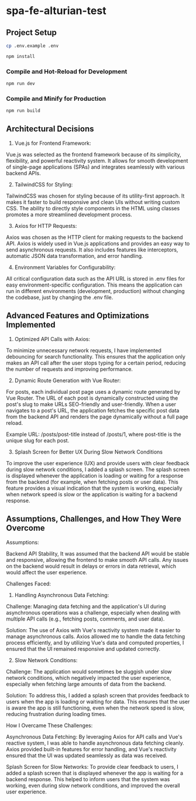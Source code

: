 # spa-fe-alturian-test



## Project Setup

```sh
cp .env.example .env
```

```sh
npm install
```

### Compile and Hot-Reload for Development

```sh
npm run dev
```

### Compile and Minify for Production

```sh
npm run build
```

## Architectural Decisions
1. Vue.js for Frontend Framework:

Vue.js was selected as the frontend framework because of its simplicity, flexibility, and powerful reactivity system. It allows for smooth development of single-page applications (SPAs) and integrates seamlessly with various backend APIs.

2. TailwindCSS for Styling:

TailwindCSS was chosen for styling because of its utility-first approach. It makes it faster to build responsive and clean UIs without writing custom CSS. The ability to directly style components in the HTML using classes promotes a more streamlined development process.

3. Axios for HTTP Requests:

Axios was chosen as the HTTP client for making requests to the backend API. Axios is widely used in Vue.js applications and provides an easy way to send asynchronous requests. It also includes features like interceptors, automatic JSON data transformation, and error handling.

4. Environment Variables for Configurability:

All critical configuration data such as the API URL is stored in .env files for easy environment-specific configuration. This means the application can run in different environments (development, production) without changing the codebase, just by changing the .env file.

## Advanced Features and Optimizations Implemented
1. Optimized API Calls with Axios:

To minimize unnecessary network requests, I have implemented debouncing for search functionality. This ensures that the application only makes an API call after the user stops typing for a certain period, reducing the number of requests and improving performance.

2. Dynamic Route Generation with Vue Router:

For posts, each individual post page uses a dynamic route generated by Vue Router. The URL of each post is dynamically constructed using the post's slug to make URLs SEO-friendly and user-friendly. When a user navigates to a post's URL, the application fetches the specific post data from the backend API and renders the page dynamically without a full page reload.

Example URL: /posts/post-title instead of /posts/1, where post-title is the unique slug for each post.

3. Splash Screen for Better UX During Slow Network Conditions

To improve the user experience (UX) and provide users with clear feedback during slow network conditions, I added a splash screen. The splash screen is displayed whenever the application is loading or waiting for a response from the backend (for example, when fetching posts or user data). This feature provides a visual indication that the system is working, especially when network speed is slow or the application is waiting for a backend response.

## Assumptions, Challenges, and How They Were Overcome
Assumptions:

Backend API Stability, It was assumed that the backend API would be stable and responsive, allowing the frontend to make smooth API calls. Any issues on the backend would result in delays or errors in data retrieval, which would affect the user experience.

Challenges Faced:

1. Handling Asynchronous Data Fetching:

Challenge: Managing data fetching and the application's UI during asynchronous operations was a challenge, especially when dealing with multiple API calls (e.g., fetching posts, comments, and user data).

Solution: The use of Axios with Vue's reactivity system made it easier to manage asynchronous calls. Axios allowed me to handle the data fetching process efficiently, and by utilizing Vue's data and computed properties, I ensured that the UI remained responsive and updated correctly.

2. Slow Network Conditions:

Challenge: The application would sometimes be sluggish under slow network conditions, which negatively impacted the user experience, especially when fetching large amounts of data from the backend.

Solution: To address this, I added a splash screen that provides feedback to users when the app is loading or waiting for data. This ensures that the user is aware the app is still functioning, even when the network speed is slow, reducing frustration during loading times.

How I Overcame These Challenges:

Asynchronous Data Fetching: By leveraging Axios for API calls and Vue's reactive system, I was able to handle asynchronous data fetching cleanly. Axios provided built-in features for error handling, and Vue's reactivity ensured that the UI was updated seamlessly as data was received.

Splash Screen for Slow Networks: To provide clear feedback to users, I added a splash screen that is displayed whenever the app is waiting for a backend response. This helped to inform users that the system was working, even during slow network conditions, and improved the overall user experience.